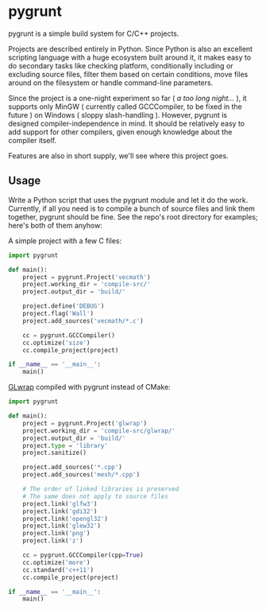 # pygrunt #

pygrunt is a simple build system for C/C++ projects.

Projects are described entirely in Python. Since Python is also an excellent scripting language
with a huge ecosystem built around it, it makes easy to do secondary tasks like checking platform,
conditionally including or excluding source files, filter them based on certain conditions,
move files around on the filesystem or handle command-line parameters.

Since the project is a one-night experiment so far ( *a too long night...* ), it supports only
MinGW ( currently called GCCCompiler, to be fixed in the future ) on Windows ( sloppy
slash-handling ). However, pygrunt is designed compiler-independence in mind. It should
be relatively easy to add support for other compilers, given enough knowledge about the compiler
itself.

Features are also in short supply, we'll see where this project goes.

## Usage ##

Write a Python script that uses the pygrunt module and let it do the work. Currently, if all
you need is to compile a bunch of source files and link them together, pygrunt should be fine.
See the repo's root directory for examples; here's both of them anyhow:

A simple project with a few C files:

```python
import pygrunt

def main():
    project = pygrunt.Project('vecmath')
    project.working_dir = 'compile-src/'
    project.output_dir = 'build/'

    project.define('DEBUG')
    project.flag('Wall')
    project.add_sources('vecmath/*.c')

    cc = pygrunt.GCCCompiler()
    cc.optimize('size')
    cc.compile_project(project)

if __name__ == '__main__':
    main()

```

[GLwrap](https://github.com/elementbound/glwrap) compiled with pygrunt instead of CMake:

```python
import pygrunt

def main():
    project = pygrunt.Project('glwrap')
    project.working_dir = 'compile-src/glwrap/'
    project.output_dir = 'build/'
    project.type = 'library'
    project.sanitize()

    project.add_sources('*.cpp')
    project.add_sources('mesh/*.cpp')

    # The order of linked libraries is preserved
    # The same does not apply to source files
    project.link('glfw3')
    project.link('gdi32')
    project.link('opengl32')
    project.link('glew32')
    project.link('png')
    project.link('z')

    cc = pygrunt.GCCCompiler(cpp=True)
    cc.optimize('more')
    cc.standard('c++11')
    cc.compile_project(project)

if __name__ == '__main__':
    main()
```
